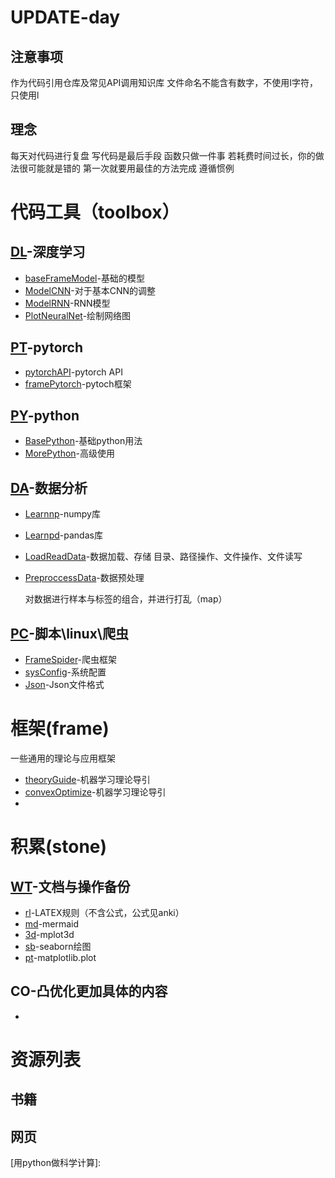 # UPDATE-day

## 注意事项

作为代码引用仓库及常见API调用知识库
文件命名不能含有数字，不使用I字符，只使用l

## 理念

每天对代码进行复盘
写代码是最后手段
函数只做一件事
若耗费时间过长，你的做法很可能就是错的
第一次就要用最佳的方法完成
遵循惯例

# 代码工具（toolbox）

## [DL](./toolbox/DL)-深度学习

- [baseFrameModel](./toolbox/DL/baseFrameModel.html)-基础的模型
- [ModelCNN](./toolbox/DL/ModelCNN.html)-对于基本CNN的调整
- [ModelRNN](./toolbox/DL/ModelRNN.html)-RNN模型
- [PlotNeuralNet](./toolbox/DL/PlotNeuralNet.html)-绘制网络图

## [PT](./toolbox/PT)-pytorch

- [pytorchAPI](./toolbox/PT/pytorchAPI.html)-pytorch API
- [framePytorch](./toolbox/PT/framePytorch.html)-pytoch框架

## [PY](./toolbox/PY)-python

- [BasePython](./toolbox/PY/BasePython.html)-基础python用法
- [MorePython](./toolbox/PY/MorePython.html)-高级使用

  

## [DA](./toolbox/DA)-数据分析

- [Learnnp](./toolbox/DA/Learnnp.html)-numpy库

- [Learnpd](./toolbox/DA/Learnpd.html)-pandas库

- [LoadReadData](./toolbox/DA/LoadReadData.html)-数据加载、存储
  目录、路径操作、文件操作、文件读写
  
- [PreproccessData](./toolbox/DA/PreproccessData.html)-数据预处理

  对数据进行样本与标签的组合，并进行打乱（map）

## [PC](./toolbox/PC)-脚本\linux\爬虫

- [FrameSpider](./toolbox/PC/FrameSpider.html)-爬虫框架
- [sysConfig](./toolbox/PC/sysConfig.html)-系统配置
- [Json](./toolbox/PC/Json.html)-Json文件格式



# 框架(frame)

一些通用的理论与应用框架

- [theoryGuide](./frame/theoryGuide.html)-机器学习理论导引
- [convexOptimize](./frame/convexOptimize.html)-机器学习理论导引
- 



# 积累(stone)

## [WT](./stone/WT)-文档与操作备份

- [rl](./stone/WT/rl.html)-LATEX规则（不含公式，公式见anki）
- [md](./stone/WT/md.html)-mermaid
- [3d](./stone/WT/3d.html)-mplot3d
- [sb](./stone/WT/sb.html)-seaborn绘图
- [pt](./stone/WT/pt.html)-matplotlib.plot

## CO-凸优化更加具体的内容

- 

# 资源列表

## 书籍

[1]:../../../Document/Coding/python&数据分析/用Python做科学计算-中文版.pdf

## 网页

[2]: https://zh.wikipedia.org/wiki/Help:%E6%95%B0%E5%AD%A6%E5%85%AC%E5%BC%8
[用python做科学计算]: 
